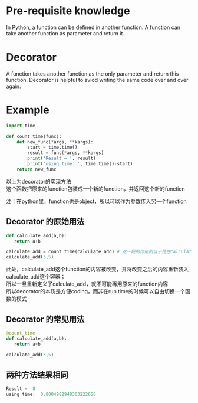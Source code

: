 # Pre-requisite knowledge
In Python, a function can be defined in another function.
A function can take another function as parameter and return it.

# Decorator
A function takes another function as the only parameter and return this function.
Decorator is helpful to aviod writing the same code over and over again.

# Example
```py
import time

def count_time(func):
    def new_func(*args, **kargs):
        start = time.time()
        result = func(*args, **kargs)
        print('Result = ', result)
        print('using time: ', time.time()-start)
    return new_func 
 ```
 
 以上为decorator的实现方法  
 这个函数把原来的function包装成一个新的function，并返回这个新的function  
 
 注：在python里，function也是object，所以可以作为参数传入另一个function
 
 ## Decorator 的原始用法
 ```py
 def calculate_add(a,b):
    return a+b

calculate_add = count_time(calculate_add) # 这一段的作用相当于是在calculate_add头上加一个decorator“@count_time”
calculate_add(3,5)
```
此处，calculate_add这个function的内容被改变，并将改变之后的内容重新装入calculate_add这个容器；  
所以一旦重新定义了calculate_add，就不可能再用原来的function内容  
所以decorator的本质是方便coding，而非在run time的时候可以自由切换一个函数的模式

## Decorator 的常见用法
 ```py
@count_time
def calculate_add(a,b):
    return a+b
    
calculate_add(3,5)
```
## 两种方法结果相同
```py
Result =  8
using time:  0.0004982948303222656
```
